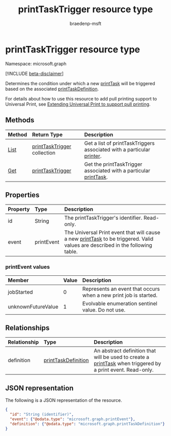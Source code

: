 ﻿---
title: printTaskTrigger resource type
description: Determines the conditions under which a new printTask will be executed based on the associated printTaskDefinition.
author: braedenp-msft
localization_priority: Normal
ms.prod: universal-print
doc_type: resourcePageType
---

# printTaskTrigger resource type

Namespace: microsoft.graph

[!INCLUDE [beta-disclaimer](../../includes/beta-disclaimer.md)]

Determines the condition under which a new [printTask](printtask.md) will be triggered based on the associated [printTaskDefinition](printtaskdefinition.md).

For details about how to use this resource to add pull printing support to Universal Print, see [Extending Universal Print to support pull printing](/graph/universal-print-concept-overview#extending-universal-print-to-support-pull-printing).

## Methods

| Method                                      | Return Type                                        | Description                                                                         |
| :------------------------------------------ | :------------------------------------------------- | :---------------------------------------------------------------------------------- |
| [List](../api/printer-list-tasktriggers.md) | [printTaskTrigger](printtasktrigger.md) collection | Get a list of printTaskTriggers associated with a particular [printer](printer.md). |
| [Get](../api/printtasktrigger-get.md)       | [printTaskTrigger](printtasktrigger.md)            | Get the printTaskTrigger associated with a particular [printTask](printtask.md).    |

## Properties

| Property | Type       | Description                                                                                                                                   |
| :------- | :--------- | :-------------------------------------------------------------------------------------------------------------------------------------------- |
| id       | String     | The printTaskTrigger's identifier. Read-only.                                                                                                 |
| event    | printEvent | The Universal Print event that will cause a new [printTask](printtask.md) to be triggered. Valid values are described in the following table. |

### printEvent values

| Member             | Value | Description                                                      |
| :----------------- | :---- | :--------------------------------------------------------------- |
| jobStarted         | 0     | Represents an event that occurs when a new print job is started. |
| unknownFutureValue | 1     | Evolvable enumeration sentinel value. Do not use.                |

## Relationships

| Relationship | Type                                          | Description                                                                                                                |
| :----------- | :-------------------------------------------- | :------------------------------------------------------------------------------------------------------------------------- |
| definition   | [printTaskDefinition](printtaskdefinition.md) | An abstract definition that will be used to create a [printTask](printtask.md) when triggered by a print event. Read-only. |

## JSON representation

The following is a JSON representation of the resource.

<!-- {
  "blockType": "resource",
  "optionalProperties": [

  ],
  "@odata.type": "microsoft.graph.printTaskTrigger",
  "keyProperty": "id",
  "baseType":"microsoft.graph.entity"
}-->

```json
{
  "id": "String (identifier)",
  "event": {"@odata.type": "microsoft.graph.printEvent"},
  "definition": {"@odata.type": "microsoft.graph.printTaskDefinition"}
}

```

<!-- uuid: 8fcb5dbc-d5aa-4681-8e31-b001d5168d79
2015-10-25 14:57:30 UTC -->

<!-- {
  "type": "#page.annotation",
  "description": "printTaskTrigger resource",
  "keywords": "",
  "section": "documentation",
  "tocPath": ""
}-->

